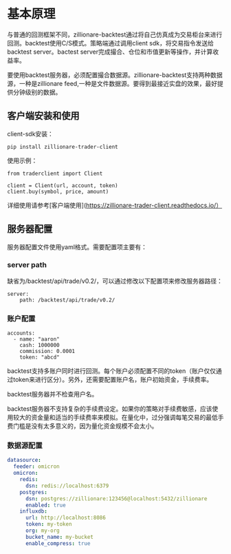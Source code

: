 # 基本原理

与普通的回测框架不同，zillionare-backtest通过将自己仿真成为交易柜台来进行回测。backtest使用C/S模式。策略端通过调用client sdk，将交易指令发送给backtest server。bactest server完成撮合、仓位和市值更新等操作，并计算收益率。

要使用backtest服务器，必须配置撮合数据源。zillionare-backtest支持两种数据源，一种是zillionare feed,一种是文件数据源。要得到最接近实盘的效果，最好提供分钟级别的数据。

## 客户端安装和使用

client-sdk安装：
```
pip install zillionare-trader-client
```

使用示例：
```
from traderclient import Client

client = Client(url, account, token)
client.buy(symbol, price, amount)
```
详细使用请参考[客户端使用](https://zillionare-trader-client.readthedocs.io/）

## 服务器配置

服务器配置文件使用yaml格式。需要配置项主要有：

### server path
缺省为/backtest/api/trade/v0.2/，可以通过修改以下配置项来修改服务器路径：
```
server:
    path: /backtest/api/trade/v0.2/
```

### 账户配置
```
accounts:
  - name: "aaron"
    cash: 1000000
    commission: 0.0001
    token: "abcd"
```
backtest支持多账户同时进行回测。每个账户必须配置不同的token（账户仅仅通过token来进行区分）。另外，还需要配置账户名，账户初始资金，手续费率。

backtest服务器并不检查用户名。

backtest服务器不支持复杂的手续费设定。如果你的策略对手续费敏感，应该使用较大的资金量和适当的手续费率来模拟。在量化中，过分强调每笔交易的最低手费门槛是没有太多意义的，因为量化资金规模不会太小。

### 数据源配置
``` yaml
datasource:
  feeder: omicron
  omicron:
    redis:
      dsn: redis://localhost:6379
    postgres:
      dsn: postgres://zillionare:123456@localhost:5432/zillionare
      enabled: true
    influxdb:
      url: http://localhost:8086
      token: my-token
      org: my-org
      bucket_name: my-bucket
      enable_compress: true
```
